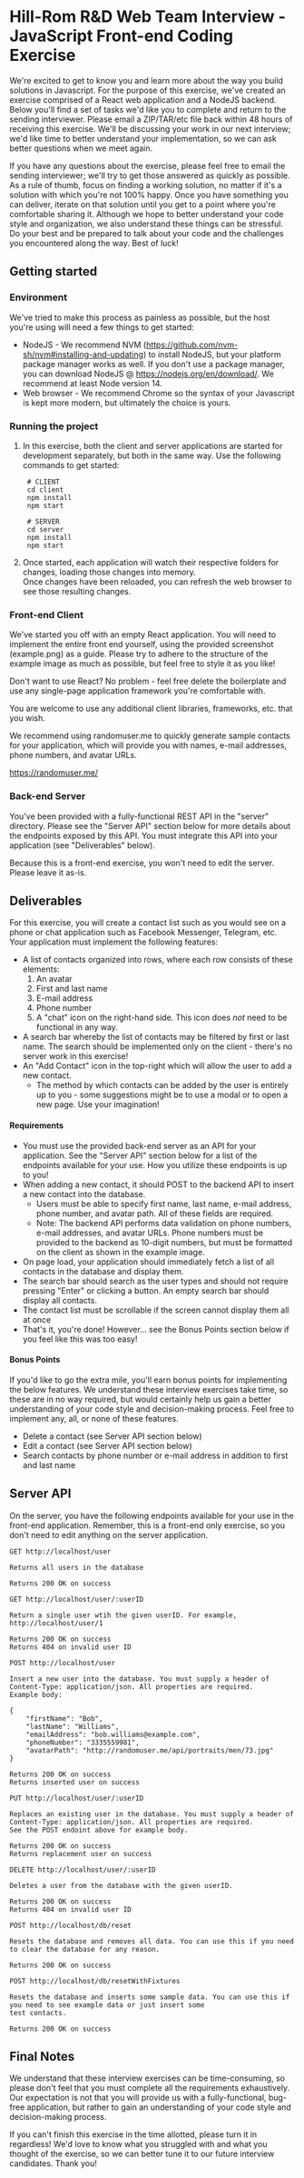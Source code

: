 # Hill-Rom R&D Web Team Interview - JavaScript Front-end Coding Exercise

We're excited to get to know you and learn more about the way you build solutions in Javascript.  For the purpose of this
exercise, we've created an exercise comprised of a React web application and a NodeJS backend.  Below you'll find a
set of tasks we'd like you to complete and return to the sending interviewer.  Please email a ZIP/TAR/etc file back
within 48 hours of receiving this exercise.  We'll be discussing your work in our next interview; we'd like time to
better understand your implementation, so we can ask better questions when we meet again.

If you have any questions about the exercise, please feel free to email the sending interviewer; we'll try to get those
answered as quickly as possible.  As a rule of thumb, focus on finding a working solution, no matter if it's a solution
with which you're not 100% happy.  Once you have something you can deliver, iterate on that solution until you get
to a point where you're comfortable sharing it.  Although we hope to better understand your code style and organization,
we also understand these things can be stressful.  Do your best and be prepared to talk about your code and the challenges
you encountered along the way.  Best of luck!

## Getting started

### Environment

We've tried to make this process as painless as possible, but the host you're using will need a few things to get started:
* NodeJS - We recommend NVM (https://github.com/nvm-sh/nvm#installing-and-updating) to install NodeJS, but your platform
  package manager works as well.  If you don't use a package manager, you can download NodeJS @ https://nodejs.org/en/download/.
  We recommend at least Node version 14.
* Web browser - We recommend Chrome so the syntax of your Javascript is kept more modern, but ultimately the choice is yours.

### Running the project

1. In this exercise, both the client and server applications are started for development separately, but both in the same
   way.  Use the following commands to get started:

        # CLIENT
        cd client
        npm install
        npm start
        
        # SERVER
        cd server
        npm install
        npm start

1. Once started, each application will watch their respective folders for changes, loading those changes into memory.  
   Once changes have been reloaded, you can refresh the web browser to see those resulting changes.

### Front-end Client

We've started you off with an empty React application. You will need to implement the entire front end yourself, using the
provided screenshot (example.png) as a guide.  Please try to adhere to the structure of the example image as much as possible, 
but feel free to style it as you like!

Don't want to use React? No problem - feel free delete the boilerplate and use any single-page application 
framework you're comfortable with.

You are welcome to use any additional client libraries, frameworks, etc. that you wish.

We recommend using randomuser.me to quickly generate sample contacts for your application, which will provide 
you with names, e-mail addresses, phone numbers, and avatar URLs.

https://randomuser.me/

### Back-end Server

You've been provided with a fully-functional REST API in the "server" directory. Please see the "Server API" section below 
for more details about the endpoints exposed by this API. You must integrate this API into your application (see "Deliverables" below).

Because this is a front-end exercise, you won't need to edit the server. Please leave it as-is.

## Deliverables

For this exercise, you will create a contact list such as you would see on a phone or chat application such as 
Facebook Messenger, Telegram, etc. Your application must implement the following features:

- A list of contacts organized into rows, where each row consists of these elements:
    1. An avatar
    2. First and last name
    3. E-mail address
    4. Phone number
    5. A "chat" icon on the right-hand side. This icon does *not* need to be functional in any way.
- A search bar whereby the list of contacts may be filtered by first or last name. The search should be implemented 
  only on the client - there's no server work in this exercise!
- An "Add Contact" icon in the top-right which will allow the user to add a new contact.
  - The method by which contacts can be added by the user is entirely up to you - some suggestions might be to use a modal or to open a new page.
  Use your imagination!
  
#### Requirements
- You must use the provided back-end server as an API for your application. See the "Server API" section below for a list of 
  the endpoints available for your use. How you utilize these endpoints is up to you!
- When adding a new contact, it should POST to the backend API to insert a new contact into the database.
    - Users must be able to specify first name, last name, e-mail address, phone number, and avatar path. All of these
      fields are required.
    - Note: The backend API performs data validation on phone numbers, e-mail addresses, and avatar URLs.
      Phone numbers must be provided to the backend as 10-digit numbers, but must be formatted on the client as shown in the example image.
- On page load, your application should immediately fetch a list of all contacts in the database and display them.
- The search bar should search as the user types and should not require pressing "Enter" or clicking a button. An empty search 
  bar should display all contacts.
- The contact list must be scrollable if the screen cannot display them all at once
- That's it, you're done! However... see the Bonus Points section below if you feel like this was too easy!

#### Bonus Points

If you'd like to go the extra mile, you'll earn bonus points for implementing the below features. We understand these
interview exercises take time, so these are in no way required, but would certainly help us gain a better understanding
of your code style and decision-making process. Feel free to implement any, all, or none of these features.

- Delete a contact (see Server API section below)
- Edit a contact (see Server API section below)
- Search contacts by phone number or e-mail address in addition to first and last name

## Server API

On the server, you have the following endpoints available for your use in the front-end application. 
Remember, this is a front-end only exercise, so you don't need to edit anything on the server application.

```
GET http://localhost/user

Returns all users in the database

Returns 200 OK on success
```

```
GET http://localhost/user/:userID

Return a single user wtih the given userID. For example, http://localhost/user/1

Returns 200 OK on success
Returns 404 on invalid user ID
```

```
POST http://localhost/user

Insert a new user into the database. You must supply a header of Content-Type: application/json. All properties are required. 
Example body:

{
    "firstName": "Bob",
    "lastName": "Williams",
    "emailAddress": "bob.williams@example.com",
    "phoneNumber": "3335559981",
    "avatarPath": "http://randomuser.me/api/portraits/men/73.jpg"
}

Returns 200 OK on success
Returns inserted user on success
```

```
PUT http://localhost/user/:userID

Replaces an existing user in the database. You must supply a header of Content-Type: application/json. All properties are required. 
See the POST endoint above for example body.

Returns 200 OK on success
Returns replacement user on success
```

```
DELETE http://localhost/user/:userID

Deletes a user from the database with the given userID.

Returns 200 OK on success
Returns 404 on invalid user ID
```

```
POST http://localhost/db/reset

Resets the database and removes all data. You can use this if you need to clear the database for any reason.

Returns 200 OK on success
```

```
POST http://localhost/db/resetWithFixtures

Resets the database and inserts some sample data. You can use this if you need to see example data or just insert some 
test contacts.

Returns 200 OK on success
```

## Final Notes

We understand that these interview exercises can be time-consuming, so please don't feel that you must complete all the 
requirements exhaustively. Our expectation is not that you will provide us with a fully-functional, bug-free application, but 
rather to gain an understanding of your code style and decision-making process.

If you can't finish this exercise in the time allotted, please turn it in regardless! We'd love to 
know what you struggled with and what you thought of the exercise, so we can better tune it to our 
future interview candidates. Thank you!

